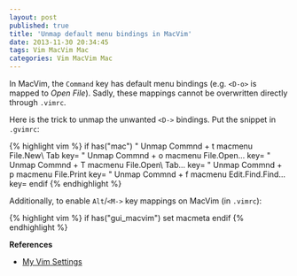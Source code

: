 ```yaml
---
layout: post
published: true
title: 'Unmap default menu bindings in MacVim'
date: 2013-11-30 20:34:45
tags: Vim MacVim Mac
categories: Vim MacVim Mac
---
```


In MacVim, the `Command` key has default menu bindings (e.g. `<D-o>` is mapped to _Open File_). Sadly, these mappings cannot be overwritten directly through `.vimrc`.

Here is the trick to unmap the unwanted `<D->` bindings. Put the snippet in `.gvimrc`:

{% highlight vim %}
if has("mac")
    " Unmap Commnd + t
    macmenu File.New\ Tab key=<nop>
    " Unmap Commnd + o
    macmenu File.Open\.\.\. key=<nop>
    " Unmap Commnd + T
    macmenu File.Open\ Tab\.\.\. key=<nop>
    " Unmap Commnd + p
    macmenu File.Print key=<nop>
    " Unmap Commnd + f
    macmenu Edit.Find.Find\.\.\. key=<nop>
endif
{% endhighlight %}

Additionally, to enable `Alt`/`<M->` key mappings on MacVim (in `.vimrc`):

{% highlight vim %}
if has("gui_macvim")
  set macmeta
endif
{% endhighlight %}

**References**

- [My Vim Settings](https://github.com/zhuochun/dotfiles)
